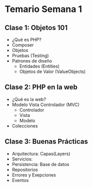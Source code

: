 # Temario Semana 1

## Clase 1: Objetos 101

* ¿Qué es PHP?
* Composer
* Objetos
* Pruebas (Testing)
* Patrones de diseño
    * Entidades (Entities)
    * Objetos de Valor (ValueObjects)
    

## Clase 2: PHP en la web

* ¿Qué es la web?
* Modelo Vista Controlador (MVC)
    * Controlador
    * Vista
    * Modelo
* Colecciones

## Clase 3: Buenas Prácticas

* Arquitectura: Capas(Layers)
* Servicios:
* Persistencia: Base de datos
* Repositorios
* Errores y Exepciones
* Eventos